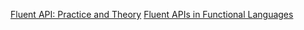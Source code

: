
[Fluent API: Practice and Theory](https://blog.sigplan.org/2021/03/02/fluent-api-practice-and-theory/)
[Fluent APIs in Functional Languages](https://dl.acm.org/doi/pdf/10.1145/3586057)

